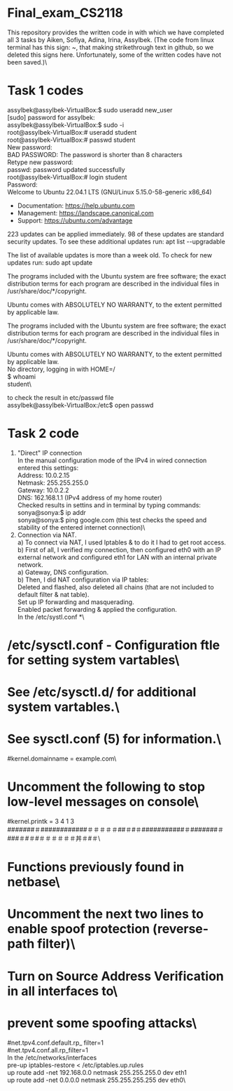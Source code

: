 # Final_exam_CS2118
This repository provides the written code in with which we have completed all 3 tasks by Aiken, Sofiya, Adina, Irina, Assylbek.
(The code from linux terminal has this sign: ~, that making strikethrough text in github, so we deleted this signs here. Unfortunately, some of the written codes have not been saved.)\
# Task 1 codes
assylbek@assylbek-VirtualBox:$ sudo useradd new_user\
[sudo] password for assylbek: \
assylbek@assylbek-VirtualBox:$ sudo -i\
root@assylbek-VirtualBox:# useradd student\
root@assylbek-VirtualBox:# passwd student\
New password: \
BAD PASSWORD: The password is shorter than 8 characters\
Retype new password: \
passwd: password updated successfully \
root@assylbek-VirtualBox:# login student\
Password: \
Welcome to Ubuntu 22.04.1 LTS (GNU/Linux 5.15.0-58-generic x86_64)

 * Documentation:  https://help.ubuntu.com
 * Management:     https://landscape.canonical.com
 * Support:        https://ubuntu.com/advantage

223 updates can be applied immediately.
98 of these updates are standard security updates.
To see these additional updates run: apt list --upgradable


The list of available updates is more than a week old.
To check for new updates run: sudo apt update

The programs included with the Ubuntu system are free software;
the exact distribution terms for each program are described in the
individual files in /usr/share/doc/*/copyright.

Ubuntu comes with ABSOLUTELY NO WARRANTY, to the extent permitted by
applicable law.


The programs included with the Ubuntu system are free software;
the exact distribution terms for each program are described in the
individual files in /usr/share/doc/*/copyright.

Ubuntu comes with ABSOLUTELY NO WARRANTY, to the extent permitted by
applicable law.                                                                                                                             
No directory, logging in with HOME=/\
$ whoami\
student\

to check the result in etc/passwd file\
assylbek@assylbek-VirtualBox:/etc$ open passwd
# Task 2 code
1. "Direct" IP connection\
In the manual configuration mode of the IPv4 in wired connection entered this settings:\
Address: 10.0.2.15\
Netmask: 255.255.255.0 \
Gateway: 10.0.2.2\
DNS: 162.168.1.1 (IPv4 address of my home router)\
Checked results in settins and in terminal by typing commands:\
sonya@sonya:$ ip addr \
sonya@sonya:$ ping google.com (this test checks the speed and stability of the entered internet connection)\
2.	Connection via NAT.\
a) To connect via NAT, I used Iptables & to do it I had to get root access.\
b) First of all, I verified my connection, then configured eth0 with an IP external network and configured eth1 for LAN with an internal private network.\
a)	Gateway, DNS configuration.\
b)	Then, I did NAT configuration via IP tables:\
Deleted and flashed, also deleted all chains (that are not included to default filter & nat table).\
Set up IP forwarding and masquerading.\
Enabled packet forwarding & applied the configuration.\
In the /etc/systl.conf *\
# /etc/sysctl.conf - Configuration ftle for setting system vartables\
# See /etc/sysctl.d/ for additional system vartables.\
# See sysctl.conf (5) for information.\
#kernel.domainname = example.com\
# Uncomment the following to stop low-level messages on console\
#kernel.printk = 3 4 1 3\
#######＃############＃＃＃＃＃##＃#＃###########＃#######＃###＃#＃#＃＃＃＃＃＃丼＃#＃\
# Functions previously found in netbase\
# Uncomment the next two lines to enable spoof protection (reverse-path filter)\
# Turn on Source Address Verification in all interfaces to\
# prevent some spoofing attacks\
#net.tpv4.conf.default.rp_ filter=1\
#net.tpv4.conf.all.rp_filter=1\
In the /etc/networks/interfaces\
pre-up iptables-restore < /etc/iptables.up.rules\
up route add -net 192.168.0.0 netmask 255.255.255.0 dev eth1\
up route add -net 0.0.0.0 netmask 255.255.255.255 dev eth0\

